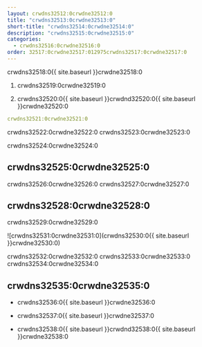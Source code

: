 ```yaml
---
layout: crwdns32512:0crwdne32512:0
title: "crwdns32513:0crwdne32513:0"
short-title: "crwdns32514:0crwdne32514:0"
description: "crwdns32515:0crwdne32515:0"
categories:
  - crwdns32516:0crwdne32516:0
order: 32517:0crwdne32517:012975crwdns32517:0crwdne32517:0
---
```

crwdns32518:0{{ site.baseurl }}crwdne32518:0

1. crwdns32519:0crwdne32519:0

2. crwdns32520:0{{ site.baseurl }}crwdnd32520:0{{ site.baseurl }}crwdne32520:0

```yaml
crwdns32521:0crwdne32521:0
```

crwdns32522:0crwdne32522:0 crwdns32523:0crwdne32523:0

crwdns32524:0crwdne32524:0

## crwdns32525:0crwdne32525:0

crwdns32526:0crwdne32526:0 crwdns32527:0crwdne32527:0

## crwdns32528:0crwdne32528:0

crwdns32529:0crwdne32529:0

![crwdns32531:0crwdne32531:0](crwdns32530:0{{ site.baseurl }}crwdne32530:0)

crwdns32532:0crwdne32532:0 crwdns32533:0crwdne32533:0 crwdns32534:0crwdne32534:0

## crwdns32535:0crwdne32535:0

- crwdns32536:0{{ site.baseurl }}crwdne32536:0

- crwdns32537:0{{ site.baseurl }}crwdne32537:0

- crwdns32538:0{{ site.baseurl }}crwdnd32538:0{{ site.baseurl }}crwdne32538:0